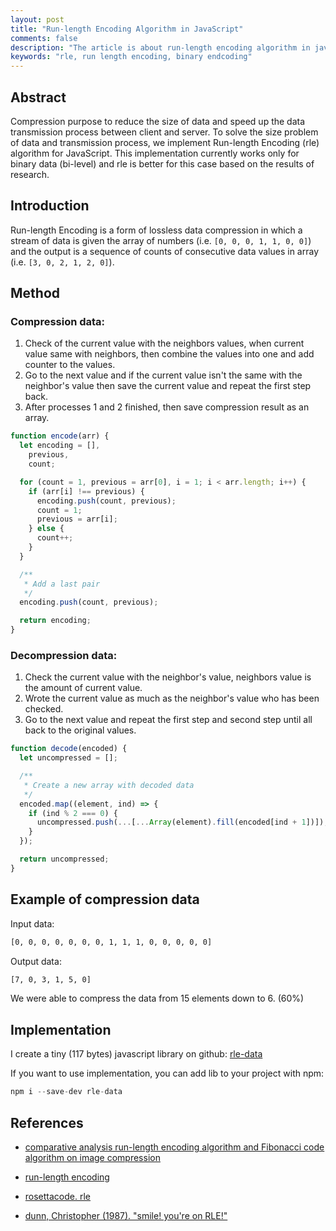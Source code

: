 ```yaml
---
layout: post
title: "Run-length Encoding Algorithm in JavaScript"
comments: false
description: "The article is about run-length encoding algorithm in javascript for Image Compression"
keywords: "rle, run length encoding, binary endcoding"
---
```


## Abstract

Compression purpose to reduce the size of data and speed up the data transmission process between client and server. To solve the size problem of data and transmission process, we implement Run-length Encoding (rle) algorithm for JavaScript. This implementation currently works only for binary data (bi-level) and rle is better for this case based on the results of research.

## Introduction

Run-length Encoding is a form of lossless data compression in which a stream of data is given the array of numbers (i.e. `[0, 0, 0, 1, 1, 0, 0]`) and the output is a sequence of counts of consecutive data values in array (i.e. `[3, 0, 2, 1, 2, 0]`).

## Method

### Compression data:

1. Check of the current value with the neighbors values, when current value same with neighbors, then combine the values into one and add counter to the values.
2. Go to the next value and if the current value isn't the same with the neighbor's value then save the current value and repeat the first step back.
3. After processes 1 and 2 finished, then save compression result as an array.

```javascript
function encode(arr) {
  let encoding = [],
    previous,
    count;

  for (count = 1, previous = arr[0], i = 1; i < arr.length; i++) {
    if (arr[i] !== previous) {
      encoding.push(count, previous);
      count = 1;
      previous = arr[i];
    } else {
      count++;
    }
  }

  /**
   * Add a last pair
   */
  encoding.push(count, previous);

  return encoding;
}
```

### Decompression data:

1. Check the current value with the neighbor's value, neighbors value is the amount of current value.
2. Wrote the current value as much as the neighbor's value who has been checked.
3. Go to the next value and repeat the first step and second step until all back to the original values.

```javascript
function decode(encoded) {
  let uncompressed = [];

  /**
   * Create a new array with decoded data
   */
  encoded.map((element, ind) => {
    if (ind % 2 === 0) {
      uncompressed.push(...[...Array(element).fill(encoded[ind + 1])]);
    }
  });

  return uncompressed;
}
```

## Example of compression data

Input data:

```bash
[0, 0, 0, 0, 0, 0, 0, 1, 1, 1, 0, 0, 0, 0, 0]
```

Output data:

```bash
[7, 0, 3, 1, 5, 0]
```

We were able to compress the data from 15 elements down to 6. (60%)

## Implementation

I create a tiny (117 bytes) javascript library on github: [rle-data](https://github.com/shevchenkonik/rle-data)

If you want to use implementation, you can add lib to your project with npm:

```javascript
npm i --save-dev rle-data
```

## References

- [comparative analysis run-length encoding algorithm and Fibonacci code algorithm on image compression](https://www.researchgate.net/publication/334632557_Comparative_Analysis_Run-Length_Encoding_Algorithm_and_Fibonacci_Code_Algorithm_on_Image_Compression)

- [run-length encoding](https://en.wikipedia.org/wiki/Run-length_encoding)

- [rosettacode. rle](http://rosettacode.org/wiki/Run-length_encoding)

- [dunn, Christopher (1987). "smile! you're on RLE!"](http://csbruce.com/cbm/transactor/pdfs/trans_v7_i06.pdf)
